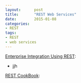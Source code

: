 ```yaml
---
layout:      post
title:       "REST Web Services"
date:        2015-01-08
categories:
- REST
tags:
- REST
- web services
---
```


[Enterprise Integration Using REST]:

- jjh

[REST CookBook]:

[Enterprise Integration Using REST]: http://martinfowler.com/articles/enterpriseREST.html
[REST CookBook]: http://restcookbook.com/
